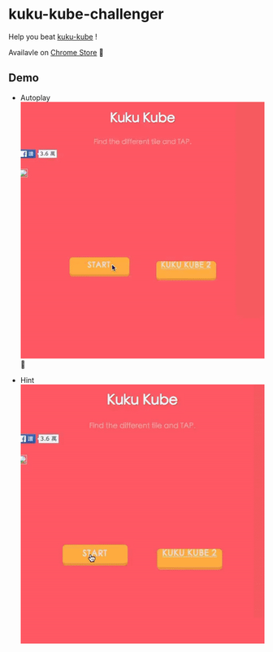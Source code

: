# kuku-kube-challenger

Help you beat [kuku-kube](http://kuku-kube.com/) !

Availavle on [Chrome Store](https://chrome.google.com/webstore/detail/kuku-kube-challenger/mkpmpbhfbdlcdkmlhbohaglgpgbholnh?hl=zh-TW)
:metal:

## Demo
* Autoplay  
![autoplay](https://github.com/DerayGa/kuku-kube-challenger/blob/master/autoplay.gif) :metal:

* Hint  
![hint](https://github.com/DerayGa/kuku-kube-challenger/blob/master/hint.gif)
